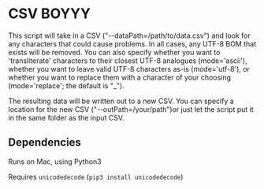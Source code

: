 # CSV BOYYY

This script will take in a CSV ("--dataPath=/path/to/data.csv") and look for any characters that could cause problems. In all cases, any UTF-8 BOM that exists will be removed. You can also specify whether you want to 'transliterate' characters to their closest UTF-8 analogues (mode='ascii'), whether you want to leave valid UTF-8 characters as-is (mode='utf-8'), or whether you want to replace them with a character of your choosing (mode='replace'; the default is "_").

The resulting data will be written out to a new CSV. You can specify a location for the new CSV ("--outPath=/your/path")or just let the script put it in the same folder as the input CSV.

## Dependencies

Runs on Mac, using Python3

Requires `unicodedecode` (`pip3 install unicodedecode`)
